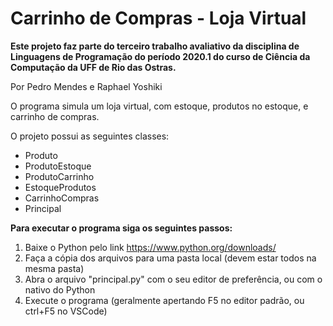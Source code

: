 # Carrinho de Compras - Loja Virtual
**Este projeto faz parte do terceiro trabalho avaliativo da disciplina de Linguagens de Programação do período 2020.1 do curso de Ciência da Computação da UFF de Rio das Ostras.**

Por Pedro Mendes e Raphael Yoshiki

O programa simula um loja virtual, com estoque, produtos no estoque, e carrinho de compras.

O projeto possui as seguintes classes:
* Produto
* ProdutoEstoque
* ProdutoCarrinho
* EstoqueProdutos
* CarrinhoCompras
* Principal

**Para executar o programa siga os seguintes passos:**
1. Baixe o Python pelo link https://www.python.org/downloads/
2. Faça a cópia dos arquivos para uma pasta local (devem estar todos na mesma pasta)
3. Abra o arquivo "principal.py" com o seu editor de preferência, ou com o nativo do Python
4. Execute o programa (geralmente apertando F5 no editor padrão, ou ctrl+F5 no VSCode)
